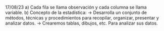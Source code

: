 17/08/23
a) Cada fila se llama observación y cada columna se llama variable.
b) Concepto de la estadística: 
	→ Desarrolla un conjunto de métodos, técnicas y procedimientos para recopilar, organizar, presentar y analizar datos.
	→ Crearemos tablas, dibujos, etc. Para analizar sus datos.





